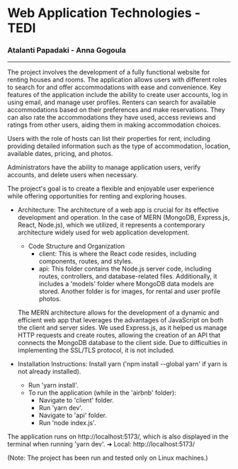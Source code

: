 # Web Application Technologies - TEDI

### Atalanti Papadaki - Anna Gogoula

---------------------------------------

   The project involves the development of a fully functional website for renting houses and rooms. The application allows users with different roles to search for and offer accommodations with ease and convenience. 
   Key features of the application include the ability to create user accounts, log in using email, and manage user profiles. 
   Renters can search for available accommodations based on their preferences and make reservations. They can also rate the accommodations they have used, access reviews and ratings from other users, aiding them in making accommodation choices.

   Users with the role of hosts can list their properties for rent, including providing detailed information such as the type of accommodation, location, available dates, pricing, and photos.

   Administrators have the ability to manage application users, verify accounts, and delete users when necessary.

   The project's goal is to create a flexible and enjoyable user experience while offering opportunities for renting and exploring houses.

- Architecture:
    The architecture of a web app is crucial for its effective development and operation. In the case of MERN (MongoDB, Express.js, React, Node.js), which we utilized, it represents a contemporary architecture widely used for web application development.
    * Code Structure and Organization
        -   client: This is where the React code resides, including components, routes, and styles.
        -   api: This folder contains the Node.js server code, including routes, controllers, and database-related files. Additionally, it includes a 'models' folder where MongoDB data models are stored. Another folder is for images, for rental and user profile photos.

   The MERN architecture allows for the development of a dynamic and efficient web app that leverages the advantages of JavaScript on both the client and server sides.
We used Express.js, as it helped us manage HTTP requests and create routes, allowing the creation of an API that connects the MongoDB database to the client side. Due to difficulties in implementing the SSL/TLS protocol, it is not included.

- Installation Instructions:
   Install yarn ('npm install --global yarn' if yarn is not already installed).
    *   Run 'yarn install'.
    *   To run the application (while in the 'airbnb' folder):
         -   Navigate to 'client' folder.
         -   Run 'yarn dev'.
         -   Navigate to 'api' folder.
         -   Run 'node index.js'.

The application runs on http://localhost:5173/, which is also displayed in the terminal when running 'yarn dev'.
      ➜ Local: http://localhost:5173/
      
(Note: The project has been run and tested only on Linux machines.)
